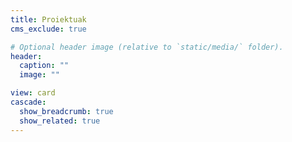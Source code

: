 ```yaml
---
title: Proiektuak
cms_exclude: true

# Optional header image (relative to `static/media/` folder).
header:
  caption: ""
  image: ""

view: card
cascade:
  show_breadcrumb: true
  show_related: true
---
```

